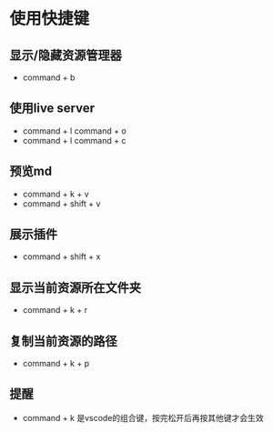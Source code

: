 # 使用快捷键

## 显示/隐藏资源管理器
- command + b

## 使用live server
- command + l command + o
- command + l command + c

## 预览md
- command + k + v
- command + shift + v

## 展示插件
- command + shift + x

## 显示当前资源所在文件夹
- command + k + r

## 复制当前资源的路径
- command + k + p

## 提醒
- command + k 是vscode的组合键，按完松开后再按其他键才会生效